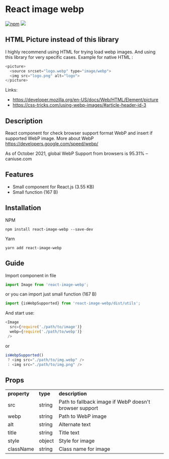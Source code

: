 # React image webp
[![npm][npm]][npm-url]
![](http://img.badgesize.io/DonRai/react-image-webp/master/dist/index.js.svg?compression=gzip)

## HTML Picture instead of this library
I highly recommend using HTML <picture> for trying load webp images. And using this library for very specific cases.
Example for native HTML <picture>:
```js
<picture>
  <source srcset="logo.webp" type="image/webp">
  <img src="logo.png" alt="logo">
</picture>
```

Links:
- https://developer.mozilla.org/en-US/docs/Web/HTML/Element/picture
- https://css-tricks.com/using-webp-images/#article-header-id-3

## Description
React component for check browser support format WebP and insert if supported WebP image. More about WebP https://developers.google.com/speed/webp/

As of October 2021, global WebP Support from browsers is 95.31% – caniuse.com

## Features
- Small component for React.js (3.55 KB)
- Small function (167 B)

## Installation
NPM
```
npm install react-image-webp --save-dev
```
Yarn
```
yarn add react-image-webp
```

## Guide

Import component in file
```js
import Image from 'react-image-webp';
```
or you can import just small function (167 B)
```js
import {isWebpSupported} from 'react-image-webp/dist/utils';
```

And start use:
```js
<Image
  src={require('./path/to/image')}
  webp={require('./path/to/webp')}
 />
 ```
 or
 ```js
isWebpSupported()
  ? <img src="./path/to/img.webp" />
  : <img src="./path/to/img.png" />
 ```
## Props
 <table>
 <tr>
 <td><strong>property</strong></td>
 <td><strong>type</strong></td>
 <td><strong>description</strong></td>
 </tr>
 <tr>
 <td>src</td>
 <td>string</td>
 <td>Path to fallback image if WebP doesn't browser support</td>
 </tr>
 <tr>
 <td>webp</td>
 <td>string</td>
 <td>Path to WebP image</td>
 </tr>
 <tr>
 <td>alt</td>
 <td>string</td>
 <td>Alternate text</td>
 </tr>
 <tr>
 <td>title</td>
 <td>string</td>
 <td>Title text</td>
 </tr>
 <tr>
 <td>style</td>
 <td>object</td>
 <td>Style for image</td>
 </tr>
 <tr>
 <td>className</td>
 <td>string</td>
 <td>Class name for image</td>
 </tr>
 </table>

[npm]: https://img.shields.io/npm/v/react-image-webp.svg
[npm-url]: https://www.npmjs.com/package/react-image-webp
